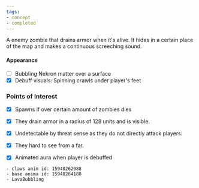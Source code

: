 ```yaml
---
tags:
- concept
- completed
---
```


A enemy zombie that drains armor when it's alive. It hides in a certain place of the map and makes a continuous screeching sound.

#### Appearance
- [ ] Bubbling Nekron matter over a surface
- [x] Debuff visuals: Spinning crawls under player's feet

### Points of Interest
- [x] Spawns if over certain amount of zombies dies
- [x] They drain armor in a radius of 128 units and is visible.
- [x] Undetectable by threat sense as they do not directly attack players.
- [x] They hard to see from a far.
- [x] Animated aura when player is debuffed


```
- claws anim id: 15948262088
- base anima id: 15948264188
- LavaBubbling
```